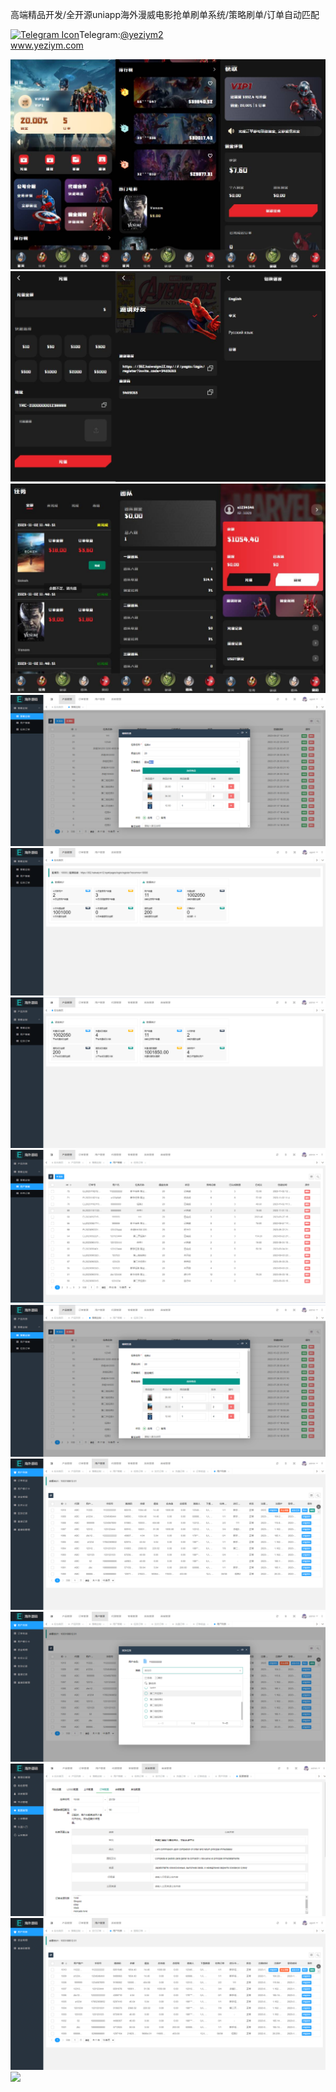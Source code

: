 高端精品开发/全开源uniapp海外漫威电影抢单刷单系统/策略刷单/订单自动匹配<p dir="auto"><a target="_blank" rel="noopener noreferrer nofollow" href="https://camo.githubusercontent.com/d614d90677fbc2e34c7c62ebc68c82379d87a57c4beaf05af65fec7ba6b72e36/68747470733a2f2f63646e2d69636f6e732d706e672e666c617469636f6e2e636f6d2f3531322f323131312f323131313634362e706e67"><img src="https://camo.githubusercontent.com/d614d90677fbc2e34c7c62ebc68c82379d87a57c4beaf05af65fec7ba6b72e36/68747470733a2f2f63646e2d69636f6e732d706e672e666c617469636f6e2e636f6d2f3531322f323131312f323131313634362e706e67" alt="Telegram Icon" style="width: 16px; max-width: 100%;" data-canonical-src="https://cdn-icons-png.flaticon.com/512/2111/2111646.png"></a>Telegram:<a href="https://t.me/yeziym2" rel="nofollow">@yeziym2</a><br><a href="https://www.yeziym.com/">www.yeziym.com</a></p><img src="https://github.com/yeziym/FYzKvplV49/blob/main/FUaqm.png"><img src="https://github.com/yeziym/FYzKvplV49/blob/main/X8KgC.png"><img src="https://github.com/yeziym/FYzKvplV49/blob/main/myQiQ.png"><img src="https://github.com/yeziym/FYzKvplV49/blob/main/oGIeQ.png"><img src="https://github.com/yeziym/FYzKvplV49/blob/main/nA1lu.png"><img src="https://github.com/yeziym/FYzKvplV49/blob/main/5iiL9.png"><img src="https://github.com/yeziym/FYzKvplV49/blob/main/tWiV1.png"><img src="https://github.com/yeziym/FYzKvplV49/blob/main/GFH6W.png"><img src="https://github.com/yeziym/FYzKvplV49/blob/main/TrL2t.png"><img src="https://github.com/yeziym/FYzKvplV49/blob/main/6HjHd.png"><img src="https://github.com/yeziym/FYzKvplV49/blob/main/VyWSo.png"><img src="https://github.com/yeziym/FYzKvplV49/blob/main/VLRt4.png"><img src="https://github.com/yeziym/FYzKvplV49/blob/main/wpVPj.png">